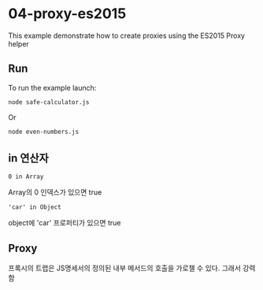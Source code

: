 # 04-proxy-es2015

This example demonstrate how to create proxies using the ES2015 Proxy helper

## Run

To run the example launch:

```bash
node safe-calculator.js
```

Or

```bash
node even-numbers.js
```
## in 연산자
```
0 in Array
```
Array의 0 인덱스가 있으면 true  
```
'car' in Object
```
object에 'car' 프로퍼티가 있으면 true  

## Proxy  
프록시의 트랩은 JS명세서의 정의된 내부 메서드의 호출을 가로챌 수 있다. 그래서 강력함